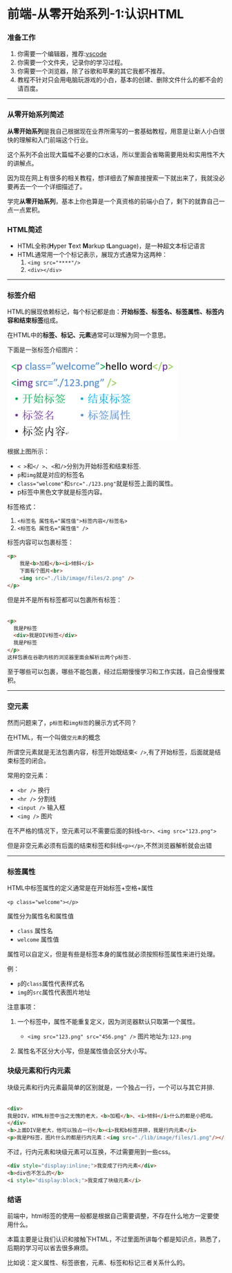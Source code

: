 # 前端-从零开始系列-1:认识HTML

### 准备工作

1. 你需要一个编辑器，推荐:[vscode](https://code.visualstudio.com/)
2. 你需要一个文件夹，记录你的学习过程。
3. 你需要一个浏览器，除了谷歌和苹果的其它我都不推荐。
4. 教程不针对只会用电脑玩游戏的小白，基本的创建、删除文件什么的都不会的请百度。
---

### 从零开始系列简述

**从零开始系列**是我自己根据现在业界所需写的一套基础教程，用意是让新人小白很快的理解和入门前端这个行业。

这个系列不会出现大篇幅不必要的口水话，所以里面会省略需要用处和实用性不大的讲解点。

因为现在网上有很多的相关教程，想详细去了解直接搜索一下就出来了，我就没必要再去一个一个详细描述了。

学完**从零开始系列**，基本上你也算是一个真资格的前端小白了，剩下的就靠自己一点一点累积。

### HTML简述

* HTML全称(**H**yper **T**ext **M**arkup t**L**anguage)，是一种超文本标记语言
* HTML通常用一个个标记表示，展现方式通常为这两种：
  1. `<img src="****"/>`
  2. `<div></div>`

---

### 标签介绍

HTML的展现依赖标记，每个标记都是由：**开始标签、标签名、标签属性、标签内容和结束标签**组成。

在HTML中的**标签、标记、元素**通常可以理解为同一个意思。

下面是一张标签介绍图片：

![标签介绍图片](./lib/image/files/2.png)

根据上图所示：

* `< >`和`</ >`、`<`和`/>`分别为开始标签和结束标签.
* `p`和`img`就是对应的标签名
* `class="welcome"`和`src="./123.png"`就是标签上面的属性。
* p标签中黑色文字就是标签内容。

标签格式：

1. `<标签名 属性名="属性值">标签内容</标签名>`
2. `<标签名 属性名="属性值" />`

标签内容可以包裹标签：

```html
<p>
    我是<b>加粗</b><i>倾斜</i>
    下面有个图片<br>
	<img src="./lib/image/files/2.png" />
</p>
```

但是并不是所有标签都可以包裹所有标签：

```html

<p>
  我是P标签
  <div>我是DIV标签</div>
  我是P标签
</p>
这样包裹在谷歌内核的浏览器里面会解析出两个p标签.
```

至于哪些可以包裹，哪些不能包裹，经过后期慢慢学习和工作实践，自己会慢慢累积。

---

### 空元素

然而问题来了，`p标签`和`img标签`的展示方式不同？

在HTML，有一个叫做`空元素`的概念

所谓空元素就是无法包裹内容，标签开始既结束`< />`,有了开始标签，后面就是结束标签的闭合。

常用的空元素：
* `<br />` 换行
* `<hr />` 分割线
* `<input />` 输入框
* `<img />` 图片

在不严格的情况下，空元素可以不需要后面的斜线`<br>、<img src="123.png">`

但是非空元素必须有后面的结束标签和斜线`<p></p>`,不然浏览器解析就会出错

---

### 标签属性

HTML中标签属性的定义通常是在开始标签+空格+属性

`<p class="welcome"></p>`

属性分为属性名和属性值

* `class` 属性名
* `welcome` 属性值

属性可以自定义，但是有些是标签本身的属性就必须按照标签属性来进行处理。

例：

* `p`的`class`属性代表样式名
* `img`的`src`属性代表图片地址

注意事项：

1. 一个标签中，属性不能重复定义，因为浏览器默认只取第一个属性。

    * `<img src="123.png" src="456.png" />` 图片地址为:`123.png`

2. 属性名不区分大小写，但是属性值会区分大小写。

### 块级元素和行内元素

块级元素和行内元素最简单的区别就是，一个独占一行，一个可以与其它并排.

```html

<div>
我是DIV，HTML标签中当之无愧的老大，<b>加粗</b>、<i>倾斜</i>什么的都是小把戏。
</div>
<b>上面DIV是老大，他可以独占一行</b><i>我和b标签并排，我是行内元素</i>
<p>我是P标签，图片什么的都是行内元素：<img src="./lib/image/files/1.png"/></p>

```

不过，行内元素和块级元素可以互换，不过需要用到一些css。

```html
<div style="display:inline;">我变成了行内元素</div>
<b>div也不怎么的</b>
<i style="display:block;">我变成了块级元素</i>
```

### 结语

前端中，html标签的使用一般都是根据自己需要调整，不存在什么地方一定要使用什么。

本篇主要是让我们认识和接触下HTML，不过里面所讲每个都是知识点，熟悉了，后期的学习可以省去很多麻烦。

比如说：定义属性、标签嵌套，元素、标签和标记三者关系什么的。
